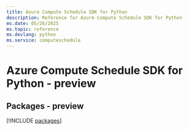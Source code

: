 ```yaml
---
title: Azure Compute Schedule SDK for Python
description: Reference for Azure Compute Schedule SDK for Python
ms.date: 05/26/2025
ms.topic: reference
ms.devlang: python
ms.service: computeschedule
---
```

# Azure Compute Schedule SDK for Python - preview
## Packages - preview
[!INCLUDE [packages](compute-schedule-index.md)]